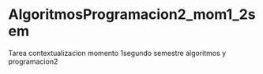 # AlgoritmosProgramacion2_mom1_2sem
Tarea contextualizacion momento 1segundo semestre algoritmos y programacion2
